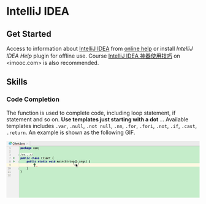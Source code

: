 # IntelliJ IDEA

## Get Started

Access to information about [IntelliJ IDEA](https://www.jetbrains.com/idea/) from [online help](https://www.jetbrains.com/help/idea/getting-started.html) or install _IntelliJ IDEA Help_ plugin for offline use. Course [IntelliJ IDEA 神器使用技巧](https://www.imooc.com/learn/924) on <imooc.com> is also recommended.

## Skills

### Code Completion

The function is used to complete code, including loop statement, if statement and so on. **Use templates just starting with a dot `.`.** Available templates includes `.var`, `.null`, `.not null`, `.nn`, `.for`, `.fori`, `.not`, `.if`, `.cast`, `.return`. An example is shown as the following GIF.

![.var](img/idea-var.png)

